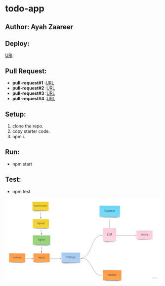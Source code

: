 # todo-app

## Author: Ayah Zaareer
<!--  
## Test CI:
[URL](https://github.com/AyahZaareer/RESTy/actions) -->

## Deploy:
[URI](https://elastic-wing-f20fe6.netlify.app/)



## Pull Request:
  - **pull-request#1** :[URL]()
  - **pull-request#2** :[URL]()
  - **pull-request#3** :[URL]()
  - **pull-request#4** :[URL]()

## Setup:
1. clone the repo.
2. copy starter code.
3. npm i.



## Run:
 - npm start

## Test:
 - npm test



 ![phase#1](todo.jpg)
